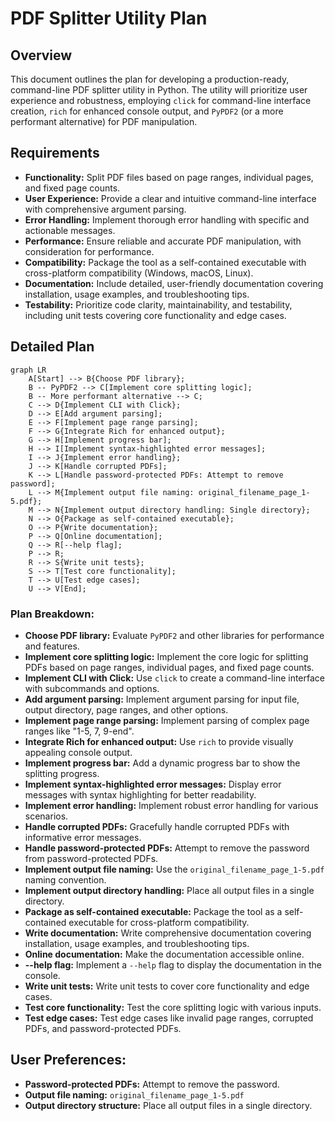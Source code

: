 # PDF Splitter Utility Plan

## Overview

This document outlines the plan for developing a production-ready, command-line PDF splitter utility in Python. The utility will prioritize user experience and robustness, employing `click` for command-line interface creation, `rich` for enhanced console output, and `PyPDF2` (or a more performant alternative) for PDF manipulation.

## Requirements

- **Functionality:** Split PDF files based on page ranges, individual pages, and fixed page counts.
- **User Experience:** Provide a clear and intuitive command-line interface with comprehensive argument parsing.
- **Error Handling:** Implement thorough error handling with specific and actionable messages.
- **Performance:** Ensure reliable and accurate PDF manipulation, with consideration for performance.
- **Compatibility:** Package the tool as a self-contained executable with cross-platform compatibility (Windows, macOS, Linux).
- **Documentation:** Include detailed, user-friendly documentation covering installation, usage examples, and troubleshooting tips.
- **Testability:** Prioritize code clarity, maintainability, and testability, including unit tests covering core functionality and edge cases.

## Detailed Plan

```mermaid
graph LR
    A[Start] --> B{Choose PDF library};
    B -- PyPDF2 --> C[Implement core splitting logic];
    B -- More performant alternative --> C;
    C --> D{Implement CLI with Click};
    D --> E[Add argument parsing];
    E --> F[Implement page range parsing];
    F --> G{Integrate Rich for enhanced output};
    G --> H[Implement progress bar];
    H --> I[Implement syntax-highlighted error messages];
    I --> J{Implement error handling};
    J --> K[Handle corrupted PDFs];
    K --> L[Handle password-protected PDFs: Attempt to remove password];
    L --> M{Implement output file naming: original_filename_page_1-5.pdf};
    M --> N{Implement output directory handling: Single directory};
    N --> O{Package as self-contained executable};
    O --> P{Write documentation};
    P --> Q[Online documentation];
    Q --> R[--help flag];
    P --> R;
    R --> S{Write unit tests};
    S --> T[Test core functionality];
    T --> U[Test edge cases];
    U --> V[End];
```

### Plan Breakdown:

- **Choose PDF library:** Evaluate `PyPDF2` and other libraries for performance and features.
- **Implement core splitting logic:** Implement the core logic for splitting PDFs based on page ranges, individual pages, and fixed page counts.
- **Implement CLI with Click:** Use `click` to create a command-line interface with subcommands and options.
- **Add argument parsing:** Implement argument parsing for input file, output directory, page ranges, and other options.
- **Implement page range parsing:** Implement parsing of complex page ranges like "1-5, 7, 9-end".
- **Integrate Rich for enhanced output:** Use `rich` to provide visually appealing console output.
- **Implement progress bar:** Add a dynamic progress bar to show the splitting progress.
- **Implement syntax-highlighted error messages:** Display error messages with syntax highlighting for better readability.
- **Implement error handling:** Implement robust error handling for various scenarios.
- **Handle corrupted PDFs:** Gracefully handle corrupted PDFs with informative error messages.
- **Handle password-protected PDFs:** Attempt to remove the password from password-protected PDFs.
- **Implement output file naming:** Use the `original_filename_page_1-5.pdf` naming convention.
- **Implement output directory handling:** Place all output files in a single directory.
- **Package as self-contained executable:** Package the tool as a self-contained executable for cross-platform compatibility.
- **Write documentation:** Write comprehensive documentation covering installation, usage examples, and troubleshooting tips.
- **Online documentation:** Make the documentation accessible online.
- **--help flag:** Implement a `--help` flag to display the documentation in the console.
- **Write unit tests:** Write unit tests to cover core functionality and edge cases.
- **Test core functionality:** Test the core splitting logic with various inputs.
- **Test edge cases:** Test edge cases like invalid page ranges, corrupted PDFs, and password-protected PDFs.

## User Preferences:

- **Password-protected PDFs:** Attempt to remove the password.
- **Output file naming:** `original_filename_page_1-5.pdf`
- **Output directory structure:** Place all output files in a single directory.
